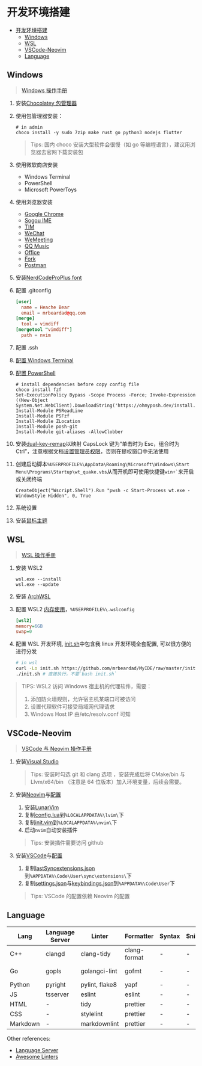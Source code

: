 # 开发环境搭建

<!-- vim-markdown-toc GFM -->

- [开发环境搭建](#开发环境搭建)
  - [Windows](#windows)
  - [WSL](#wsl)
  - [VSCode-Neovim](#vscode-neovim)
  - [Language](#language)

<!-- vim-markdown-toc -->

## Windows

> [Windows 操作手册](windows.md)

1. 安装[Chocolatey 包管理器](https://chocolatey.org/install)
2. 使用包管理器安装：

   ```pwsh
   # in admin
   choco install -y sudo 7zip make rust go python3 nodejs flutter
   ```

   > Tips: 国内 choco 安装大型软件会很慢（如 go 等编程语言），建议用浏览器去官网下载安装包

3. 使用微软商店安装
   - Windows Terminal
   - PowerShell
   - Microsoft PowerToys
4. 使用浏览器安装
   - [Google Chrome](https://www.google.cn/chrome/)
   - [Sogou IME](https://pinyin.sogou.com/)
   - [TIM](https://tim.qq.com)
   - [WeChat](https://pc.weixin.qq.com/?lang=zh_CN)
   - [WeMeeting](https://meeting.tencent.com/download-center.html)
   - [QQ Music](https://y.qq.com/download/index.html)
   - [Office](https://www.office.com/)
   - [Fork](https://git-fork.com/)
   - [Postman](https://www.postman.com/downloads/)
5. 安装[NerdCodeProPlus font](fonts/)
6. 配置 .gitconfig

   ```conf
   [user]
     name = Heache Bear
     email = mrbeardad@qq.com
   [merge]
     tool = vimdiff
   [mergetool "vimdiff"]
     path = nvim
   ```

7. 配置 .ssh
8. [配置 Windows Terminal](wt/settings.json)
9. [配置 PowerShell](ps/Microsoft.PowerShell_profile.ps1)

   ```pwsh
   # install dependencies before copy config file
   choco install fzf
   Set-ExecutionPolicy Bypass -Scope Process -Force; Invoke-Expression ((New-Object System.Net.WebClient).DownloadString('https://ohmyposh.dev/install.ps1'))
   Install-Module PSReadLine
   Install-Module PSFzf
   Install-Module ZLocation
   Install-Module posh-git
   Install-Module git-aliases -AllowClobber
   ```

10. 安装[dual-key-remap](https://github.com/ililim/dual-key-remap/releases)以映射 CapsLock 键为“单击时为 Esc，组合时为 Ctrl”，注意根据文档[设置管理员权限](https://github.com/ililim/dual-key-remap#administrator-access)，否则在提权窗口中无法使用
11. 创建启动脚本`%USERPROFILE%\AppData\Roaming\Microsoft\Windows\Start Menu\Programs\Startup\wt_quake.vbs`从而开机即可使用快捷键`` win+` ``来开启或关闭终端

    ```vbs
    CreateObject("Wscript.Shell").Run "pwsh -c Start-Process wt.exe -WindowStyle Hidden", 0, True
    ```

12. 系统设置
13. 安装[鼠标主题](https://zhutix.com/tag/cursors/)

## WSL

> [WSL 操作手册](wsl.md)

1. 安装 WSL2

   ```pwsh
   wsl.exe --install
   wsl.exe --update
   ```

2. 安装 [ArchWSL](https://wsldl-pg.github.io/ArchW-docs/How-to-Setup/)

3. 配置 WSL2 [内存使用](https://github.com/microsoft/WSL/issues/4166#issuecomment-526725261)，`%USERPROFILE%\.wslconfig`

   ```ini
   [wsl2]
   memory=6GB
   swap=0
   ```

4. 配置 WSL 开发环境, [init.sh](init.sh)中包含我 linux 开发环境全套配置, 可以很方便的进行分发

   ```sh
   # in wsl
   curl -Lo init.sh https://github.com/mrbeardad/MyIDE/raw/master/init.sh
   ./init.sh # 直接执行，不要`bash init.sh`
   ```

> TIPS: WSL2 访问 Windows 宿主机的代理软件，需要：
>
> 1. 添加防火墙规则，允许宿主机某端口可被访问
> 2. 设置代理软件可接受局域网代理请求
> 3. Windows Host IP 由/etc/resolv.conf 可知

## VSCode-Neovim

> [VSCode 与 Neovim 操作手册](vscode-neovim.md)

1. 安装[Visual Studio](https://visualstudio.microsoft.com/vs/)

   > Tips: 安装时勾选 git 和 clang 选项 ，安装完成后将 CMake/bin 与 Llvm/x64/bin （注意是 64 位版本）加入环境变量，后续会需要。

2. 安装[Neovim](https://github.com/neovim/neovim/releases/)与[配置](./neovim/)

   1. 安装[LunarVim](https://www.lunarvim.org/docs/master/installation)
   2. 复制[config.lua](./neovim/config.lua)到`%LOCALAPPDATA%\lvim\`下
   3. 复制[init.vim](./neovim/init.vim)到`%LOCALAPPDATA%\nvim\`下
   4. 启动`nvim`自动安装插件

   > Tips: 安装插件需要访问 github

3. 安装[VSCode](https://code.visualstudio.com/download)与[配置](./vscode/)

   1. 复制[lastSyncextensions.json](vscode/lastSyncextensions.json)到`%APPDATA%\Code\User\sync\extensions\`下
   2. 复制[settings.json](vscode/settings.json)与[keybindings.json](vscode/keybindings.json)到`%APPDATA%\Code\User`下

   > Tips: VSCode 的配置依赖 Neovim 的配置

## Language

| Lang     | Language Server | Linter         | Formatter    | Syntax | Snippets | Debugger | Build    | Doc     | Test    | Prof       |
| -------- | --------------- | -------------- | ------------ | ------ | -------- | -------- | -------- | ------- | ------- | ---------- |
| C++      | clangd          | clang-tidy     | clang-format | -      | -        | lldb     | CMake    | Doxygen | gtest   | gperftools |
| Go       | gopls           | golangci-lint  | gofmt        | -      | -        | delve    | go-build | swag    | testify | go-prof    |
| Python   | pyright         | pylint, flake8 | yapf         | -      | -        | -        | -        | -       | -       | -          |
| JS       | tsserver        | eslint         | eslint       | -      | -        | -        | -        | -       | -       | -          |
| HTML     | -               | tidy           | prettier     | -      | -        | -        | -        | -       | -       | -          |
| CSS      | -               | stylelint      | prettier     | -      | -        | -        | -        | -       | -       | -          |
| Markdown | -               | markdownlint   | prettier     | -      | -        | -        | -        | -       | -       | -          |

Other references:

- [Language Server](https://microsoft.github.io/language-server-protocol/implementors/servers/)
- [Awesome Linters](https://github.com/caramelomartins/awesome-linters)
